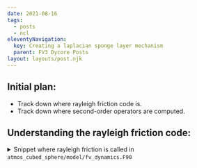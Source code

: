 ```yaml
---
date: 2021-08-16
tags:
  - posts
  - ncl
eleventyNavigation:
  key: Creating a laplacian sponge layer mechanism
  parent: FV3 Dycore Posts
layout: layouts/post.njk
---
```


## Initial plan:
* Track down where rayleigh friction code is.
* Track down where second-order operators are computed.


## Understanding the rayleigh friction code:

<details><summary>Snippet where rayleigh friction is called in <code>atmos_cubed_sphere/model/fv_dynamics.F90</code></summary>

<pre>
<!-- HTML generated using hilite.me --><div style="background: #272822; overflow:auto;width:auto;border:solid gray;border-width:.1em .1em .1em .8em;padding:.2em .6em;"><pre style="margin: 0; line-height: 125%">      <span style="color: #66d9ef">if</span><span style="color: #f8f8f2">(</span> <span style="color: #f92672">.not.</span><span style="color: #f8f8f2">flagstruct%RF_fast</span> <span style="color: #f92672">.and.</span> <span style="color: #f8f8f2">flagstruct%tau</span> <span style="color: #f92672">&gt;</span> <span style="color: #ae81ff">0.</span> <span style="color: #f8f8f2">)</span> <span style="color: #66d9ef">then </span>
<span style="color: #66d9ef">        if</span> <span style="color: #f8f8f2">(</span> <span style="color: #f8f8f2">gridstruct%grid_type</span><span style="color: #f92672">&lt;</span><span style="color: #ae81ff">4</span> <span style="color: #f92672">.or.</span> <span style="color: #f8f8f2">gridstruct%bounded_domain</span> <span style="color: #f92672">.or.</span> <span style="color: #f8f8f2">is_ideal_case</span> <span style="color: #f8f8f2">)</span> <span style="color: #66d9ef">then</span> 
<span style="color: #75715e">!         if ( flagstruct%RF_fast ) then</span>
<span style="color: #75715e">!            call Ray_fast(abs(dt), npx, npy, npz, pfull, flagstruct%tau, u, v, w,  &amp;</span>
<span style="color: #75715e">!                          dp_ref, ptop, hydrostatic, flagstruct%rf_cutoff, bd)</span>
<span style="color: #75715e">!         else</span>
             <span style="color: #66d9ef">call </span><span style="color: #f8f8f2">Rayleigh_Super(abs(bdt),</span> <span style="color: #f8f8f2">npx,</span> <span style="color: #f8f8f2">npy,</span> <span style="color: #f8f8f2">npz,</span> <span style="color: #f8f8f2">ks,</span> <span style="color: #f8f8f2">pfull,</span> <span style="color: #f8f8f2">phis,</span> <span style="color: #f8f8f2">flagstruct%tau,</span> <span style="color: #f8f8f2">u,</span> <span style="color: #f8f8f2">v,</span> <span style="color: #f8f8f2">w,</span> <span style="color: #f8f8f2">pt,</span>  <span style="color: #f8f8f2">&amp;</span>
                  <span style="color: #f8f8f2">ua,</span> <span style="color: #f8f8f2">va,</span> <span style="color: #f8f8f2">delz,</span> <span style="color: #f8f8f2">gridstruct%agrid,</span> <span style="color: #f8f8f2">cp_air,</span> <span style="color: #f8f8f2">rdgas,</span> <span style="color: #f8f8f2">ptop,</span> <span style="color: #f8f8f2">hydrostatic,</span>    <span style="color: #f8f8f2">&amp;</span>    
                 <span style="color: #f92672">.not.</span> <span style="color: #f8f8f2">(gridstruct%bounded_domain</span> <span style="color: #f92672">.or.</span> <span style="color: #f8f8f2">is_ideal_case),</span> <span style="color: #f8f8f2">flagstruct%rf_cutoff,</span> <span style="color: #f8f8f2">gridstruct,</span> <span style="color: #f8f8f2">domain,</span> <span style="color: #f8f8f2">bd)</span>
<span style="color: #75715e">!         endif</span>
        <span style="color: #66d9ef">else</span>
<span style="color: #66d9ef">             call </span><span style="color: #f8f8f2">Rayleigh_Friction(abs(bdt),</span> <span style="color: #f8f8f2">npx,</span> <span style="color: #f8f8f2">npy,</span> <span style="color: #f8f8f2">npz,</span> <span style="color: #f8f8f2">ks,</span> <span style="color: #f8f8f2">pfull,</span> <span style="color: #f8f8f2">flagstruct%tau,</span> <span style="color: #f8f8f2">u,</span> <span style="color: #f8f8f2">v,</span> <span style="color: #f8f8f2">w,</span> <span style="color: #f8f8f2">pt,</span>  <span style="color: #f8f8f2">&amp;</span>
                  <span style="color: #f8f8f2">ua,</span> <span style="color: #f8f8f2">va,</span> <span style="color: #f8f8f2">delz,</span> <span style="color: #f8f8f2">cp_air,</span> <span style="color: #f8f8f2">rdgas,</span> <span style="color: #f8f8f2">ptop,</span> <span style="color: #f8f8f2">hydrostatic,</span> <span style="color: #f8f8f2">.true.,</span> <span style="color: #f8f8f2">flagstruct%rf_cutoff,</span> <span style="color: #f8f8f2">gridstruct,</span> <span style="color: #f8f8f2">domain,</span> <span style="color: #f8f8f2">bd)</span>
        <span style="color: #66d9ef">endif</span>
<span style="color: #66d9ef">      endif</span>
</pre></div>
</pre>

</details>